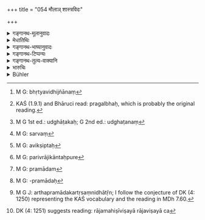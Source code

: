 +++
title = "054 मौलाञ् शास्त्रविदः"

+++

<details><summary>गङ्गानथ-मूलानुवादः</summary>

He shall appoint seven or eight ministers, with respectable status, versed in law, of heroic temperament, experienced in business, born of noble families, and thoroughly tested.—(54)
</details>

<details><summary>मेधातिथिः</summary>

[^५६]:
     M G: prakurvīta parīkṣitān


[^५५]:
     M G J DK (4: 1250): cāṣṭau, but the commentary reads vā.

पितृपितामहान्वयागता बहुसुतधनबान्धवाः प्रकटगोभूमिधनास् तद्देशवासिनो **मौलाः** । मूलं प्रतिष्ठा, तत्र भवा **मौलाः** । **शास्त्रविदः** । शास्त्रं शासनं भृत्यविज्ञानम्[^५७] । तेनान्ये ऽपि गुणा गृह्यन्ते । तद् यथा- "प्राज्ञः दृढकारी धारयिष्णुर् दक्षः वाग्मी प्रबलः[^५८] प्रतिपत्तिमान् उत्साहप्रभावयुक्तः क्लेशसहः शुचिर् दानशीलः योग्यसत्त्वयुक्तः स्तंभचापलहीनः प्रियो वैरिणाम् अकर्ता" (च्ड़्। कश् १.९.१) इति । **शूर**शब्देन राजकार्ये शरीरकलत्रापत्यधनादिष्व् अपि निरपेक्ष उच्यते । तथा मरणे ऽभीरुः, युद्धोत्साही, एक एव परिभवभयाद् बहुभिर् विरुध्यते, दृढप्रहारी बलवान् । **लब्धलक्षाः** । परिदृष्टकर्मताम् अनेनाह । दृष्टखड्गव्यापाराः कृतार्थाधिकाराः अनुभूतमन्त्रिभूमयः । **कुलोद्गतान्** कुलांकुशनिगृहीता ह्य् अकार्ये न वर्तन्ते । **सचिवान्** सहायान् । नित्यम् एते राज्ञः पार्श्ववर्तिनो भवेयुः । **सप्त वाष्टौ वा** । नियमो ऽयम् । येन चाल्प एकचित्ता भवन्ति । ततश् च राजमन्त्र उद्घाटिकः[^५९] स्यात् । बहूनाम् अपि मन्त्रभेदः । तस्माद् एतावन्त एव कर्तव्याः । **सुपरीक्षितान्** धर्मार्थकामभयोपधाभिः । सेयं परीक्षोच्यते । पुरोहितः — स्वल्पकार्ये राज्ञा व्याजेनाधिक्षिप्तः बहुनार्थसंप्रदानेनाप्तपुरुषैर् एकैकम् अमात्यम् उपजपेत् राजविनाशाय- "एतच् च सर्वमन्त्रिभ्यो[^६०] रोचते, अथ कथं भवते" इति । प्रत्याख्याने धर्मोपधाशुद्धः । सेनापतिः — केनचिद् उपदेशेन पूर्ववद् अधिक्षिप्तः[^६१] बहुना च संप्रदानेनाप्तपुरुषैर् एकैकम् अमात्यम् उपजपेद् राजविनाशाय- "एतच् च सर्वमन्त्रिभ्यो रोचते, अथ कथं भवते" इति । प्रत्याख्यान अर्थोपधाशुद्धः । परिव्राजिका अन्तःपुरे[^६२] लब्धविश्वासा एकैकम् अमात्यम् उपजपेत् — "सा राजमहिषी भवन्तं कामयते कृतसमागमोपया" इति । प्रत्याख्ह्याने कामोपधाशुद्धः । राजप्रयुक्ता एव केचित् पुरुषाः प्रवादम्[^६३] आविष्कुर्युः- "कृतसमयैर् अमात्यै राजा हन्यते" इति । उपलब्धप्रवादः[^६४] पुरोहितस्याप्तः कश्चिद् अमात्येषु मन्त्रं श्रावयेत्- "इमं प्रवादम् उपश्रुत्य भवतां निग्रहो राज्ञा क्रियते" इति । तेषाम् एव चान्यतमः पूर्वम् एव कृतसंवित्कः प्रत्येकं राजामात्येषूत्साहयेत् । तत्र ये प्रत्याचक्षते ते भयोपधाशुद्धाः ।


[^६४]:
     M G: -pramādaḥ


[^६३]:
     M G: pramādam


[^६२]:
     M G: parivrājikāntaḥpure


[^६१]:
     M G: avikṣiptaḥ


[^६०]:
     M G: sarvaṃ


[^५९]:
     M G 1st ed.: udghāṭakaḥ; G 2nd ed.: udghaṭanaṃ


[^५८]:
     KAŚ (1.9.1) and Bhāruci read: pragalbhaḥ, which is probably the original reading.


[^५७]:
     M G: bhṛtyavidhijñānaṃ

- <u>अथ वा</u> **मौल्ंआस्** तावत् कुर्याद् अर्थसमाहर्तृसंनिधातॄन्[^६५] । ये अर्थं ग्रामेभ्यः समाहरन्ति, समाहृतं च रक्षन्ति विनियुञ्जते च । सर्वथार्थव्यवहारिणो **मौलाः** कर्तव्या इत्य् उक्तं भवति । **शास्त्रविद्ः** बुद्धिसचिवा मन्त्रिणः । **शूरान्** बलाध्यक्षान् । **लब्धलक्षान्** इत्यादि सर्वेषां विशेषणम् । एकैकस्य समुदितपरीक्षा च योक्ता राजविषया[^६६] राजामात्येषूत्साहनम् इति, सा न युक्तेति मन्यन्ते । एष एव हि बुद्धिभेदो भवेद् अमात्यानाम् । तस्माद् अन्या काचित् स्त्री साध्वी प्रयोज्या अन्यश् च विनाशविषय उदाहार्यः ॥ ७.५४ ॥


[^६६]:
     DK (4: 1251) suggests reading: rājamahiṣīviṣayā rājaviṣayā ca


[^६५]:
     M G J: arthapramādakartṛsaṃnidhātṝn; I follow the conjecture of DK (4: 1250) representing the KAŚ vocabulary and the reading in MDh 7.60.
</details>

<details><summary>गङ्गानथ-भाष्यानुवादः</summary>

‘*Of respectable status*’;—hereditary servants of the king, possessed of many children, and relations and much wealth, openly possessing vast numbers of cattle and landed property, inhabitants of the kingdom. ‘*Mūla*’ is *status*; and those possessed of status are ‘*maula*’.

‘*Versed in law*’;—‘*śāstra*’ is *law, ordinance*; the law regulating the conduct of servants; hence the term indicates other qualifications also; such as—intelligent, of firm resolve, capable of much hard labour, clever, eloquent, strong, respectable, endowed with courage and energy, able to bear hardships, pure, liberal, equipped with estimable character, free from both tardiness and fickleness, loved by men, not prone to making enemies.

The term ‘*śūra*’, ‘*of heroic temperament*’, indicates one who, in his zeal for the king’s work, takes no account of his body, life, children or wealth, and also also not afraid of death, ever ready for battle, and though alone, he is ever ready to engage in a fight with many persons,—capable of striking hard, possessed of strength.

‘*Experienced in business*’;—this indicates the fact of their having seen much work; those who have actually fought with the sword, who have successfully accomplished their duties, who have had previous experience in ministerial work.

‘*Born of noble families*;’—when people are moved by considerations of their noble family, they desist from improper acts.

‘*Ministers*’— assistants.

These should always remain at the king’s side.

‘*Seven or eight*’—This is a restrictive rule; fewer than these are likely to combine,—and this would render the king’s consultations one-sided. On the other hand, if they are too many, there is likely to be great diversities of opinion. Hence only seven or eight ministers are to be appointed.

‘*Thoroughly tested*”—This refers to tests relative to (*a*) virtue, (*b*) wealth, (*c*) love and (*d*) fear. For instance, (*a*) The Priest, under the pretext of having been reprimanded in his work, by the king, should approach each of the ministers with large presents sent through trustworthy messengers, with proposals purporting to bring about the king’s ruin, saying—‘this proposal has been approved by all the ministers, how does it appear to you?’—If the minister thus approached, repudiates the suggestion, he has been ‘tested with the test of virtue.’—(*b*) The army—commander, under a similar pretext of having been reprimanded, may approach one of the ministers with large presents sent through trusted messengers, suggesting proposals for bringing about the king’s ruin, saying—‘this has been approved by all ministers, what do you think of it?’—If the minister should repudiate the suggestion, he becomes ‘tested with the test of wealth.’ (*c*) A female ascetic who is trusted in the king’s harem, shall approach each of the ministers, saying—‘such and such a queen is in love with you and has made arrangements for meeting you.’ If the man repudiates the suggestion, he becomes ‘tested with the test of love.’—(*d*) Some persons, urged by the king himself, should give out the rumour that ‘the king is being killed by certain ministers who have made a combination against him’; having heard this numour (rumour?), a trusted man in the priest’s employ should suggest to the ministers the following plan—‘on hearing this rumour the king is going to punish you’; one of these men, having previously entered into the plan, should approach each of the ministers and urge them to activity; the ministers who repudiate this suggestion become ‘tested with the test of fear.’

Or, he shall appoint such ministers of finance as are ‘*maula*’ *i.e*., capable of collecting and guarding and rightly spending wealth; that is, those who collect wealth from the villages, and carefully keep and rightly spend what has been collected. The meaning thus is that he shall appoint such finance ministers as are experts in money-matters.—‘*Versed in lavs*’— the councillors that he appoints should be learned.—The army-commanders that he appoints should be ‘*of heroic temperament*.’ ‘*Experienced*’ and the other epithets qualify each of those mentioned above.

Some people hold that the ‘testing’ of ministers, in the manner related above, is not the right thing to do; they hold that such testing may actually produce unfaithful feelings in the minds of the ministers. Hence some other faithful woman (than the queen herself) should be employed (in the test); and the intrigue too should he proposed against some other person than the King himself.—(54)
</details>

<details><summary>गङ्गानथ-टिप्पन्यः</summary>

‘*Labdhalakṣān*’—‘Experienced’ (Medhātithi);—‘who fail not in their
undertakings’ (Govindarāja, Nandana and Rāghavānanda);—‘skilled in the
use of weapons.’

‘*Suparīkṣitān*’—‘Tried through temptations’ (Medhātithi);—‘tried as to
incorruptibiliy’ (Nārāyaṇa);—‘tested by spies’ (Govindarāja);—‘bound to
fidelity by oath, by touching the images of gods and such sacred objects
(Kullūka and Rāghavānandà).

This verse is quoted in *Mitākṣarā* (on 1.311) to the effect that the
king should appoint seven or eight councillors;—in *Parāśaramādhava*
(Ācāra p. 405);—in *Vīramitrodaya* (Rājanīti, p. 177), which explains,
‘*labdhalakṣān*’ as ‘*paridṛṣtakarmaṇaḥ*’, ‘who have seen action’,
*i.e*., ‘experienced’;—in *Nītimayūkha* (p. 61), which explains
‘*labdhalakṣān*’ as ‘clever’,—‘*maulān*’ as ‘hereditary’;—and in
*Rājanītiratnākara* (p. 9b).
</details>

<details><summary>गङ्गानथ-तुल्य-वाक्यानि</summary>

**(verses 7.54-55)  
**

*Viṣṇu* (3.71).—‘He shall appoint ministers to help him in his affairs,
who are pure, free from covetousness, attentive and able.’

*Yājñavalkya* (1.310-311),—‘He shall appoint ministers who are
intelligent, hereditarily connected, firm and pure; with these he shall
take counsel; as also with the Brāhmaṇa.’

*Matsyapurāṇa* (Vīramitrodaya-Rājanīti, p. 175).—‘He shall appoint such
assistants for himself as are brave, of noble family, strong, endowed
with wealth, beauty, nobility and other good qualities, self-controlled,
endowed with forgiveness, capable of hard work, courageous, knowing the
duty, of sweet speech,

capable of offering salutary advice and devoted to their master.’

*Viṣṇudharmottara* (Vīramitrodaya-Rājanīti, p. 175).—‘The attendants of
the king shall he gentle, high-born, brave, equipped with knowledge,
free from jealousy, not mean, pure and clever.’

*Mahābhārata* (Do.).—‘The king should appoint only such ministers as are
able and have been duly tested.’

Do. (*Rājadharma*) (Do., p. 177).—‘The king shall honour that minister
who is grateful, intelligent, free from meanness, firmly devoted to him,
firm in his duty and firmly grounded in political science.’

*Parāśara* (Do., p. 178).—‘The king shall appoint as ministers,
counsellors, ambassadors, priests, judge and members of the
assembly,—such people as may he devoted to his welfare and safety.’

*Kātyāyana* (Do.).—The king shall appoint as his minister a Brāhmaṇa,
noble-born and devoted to the king, expert in his business.’

*Śukranīti* (2.106-109).—‘The king shall examine his officers with
reference to their work, companionship, merit, habits, family-relations
and other things; and place confidence in those that are found
trustworthy.’

*Matsyapurāṇa* (Vīramitrodaya-Rājanīti, p. 174).—‘Immediately after his
anointment, the king shall proceed to select his assistants; even an
undertaking that is easy is difficult to he accomplished by a single
man, especially when one who has no assistant; how much more is the work
of the king which involves great issues! Therefore the king shall
himself select assistants born of noble families.’

*Arthaśāstra* (p. 41).—‘He shall appoint as ministers such persons as
have been his fellow-students; as he is cognisant of the purity of their
character, and hence has trust in them; so says Bharadvāja. This is
denied by Viśālākṣa, who holds that as these men have sported with him,
they are likely to disregard him; hence as ministers he should appoint
such men as share his secrets; because such men have the same habits and
defects as himself; as these men knowing that the king knows their
secrets will never misbehave towards him. Parāśara holds that this
objection is common to both; the king also knowing that they know his
secrets, will follow them in their acts of commission and omission;
hence he should appoint as ministers such persons as might have helped
him in dangerous situations; because their attachment to him has been
actually seen. Piśuna denies this; the feeling here mentioned is an
emotion, it is not a lasting quality of the mind; hence the king should
appoint as ministers such persons as have, in actual practice, been
found to have acted in strict accordance with orders; because the
quality of these will have been actually perceived. This again is denied
by Kauṇapadanta; because even these men would not be endowed with other
qualities necessary in ministers; therefore he shall appoint as
ministers such persons as have been hereditary ministers, because the
antecedents of such men are fully known; they will not abandon him even
though ill-treated, because of the hereditary relationship. This is
denied by Vātavyādhi, on the ground that such men would arrogate to
themselves all the powers of the master and would behave as such;
therefore be shall appoint as ministers such persons as are well-versed
in political science and are strangers; strangers would regard the king
as holding the rod of chastisement and would never misbehave. This is
denied by Bāhudantī-putra, on the ground that a man, though possessing
theoretical knowledge, if devoid of practical experience, would come to
grief; hence he should appoint as ministers such persons as are endowed
with the qualities of nobility of birth, wisdom, purity, bravery and
loyalty. All these opinions are right, says Kauṭilya; but the real
character of men can he ascertained only from actual experience; hence
the king shall examine the ministerial capacity of the persons
concerned, the exigencies of time and place, and also the nature of the
work in hand and then appoint them as *ministers*, not as the *chief
minister*.’

*Kāmandaka* (4.27-30).—‘*Upadhās* are the means of testing honesty, and
by these the king should test his dependants. A person who has got a
good many friends to deter him from the paths of vice, who is not a
foreigner by birth, who possesses noble lineage and character and great
physical strength, who is eloquent and audacious in speech and is
farsighted, energetic and ready-witted, who is free from obstinacy and
fickleness and is faithful to his friends, who is painstaking and pure
and truthful, who is blessed with equanimity, cheerfulness, patience,
gravity and health, who is a master of all the arts, dexterous, prudent
and retentive, unswerving in his devotion, and not prone to avenge the
wrongs done to him by his sovereign,—such a person should be selected as
the minister. Accuracy of memory, exclusive devotion to the ways and
means and the Empire, grave consideration of the *pros* and *cons* of a
question, unerring judgment, firmness, and observance of secrecy
regarding all counsels,—these are the necessary qualifications of a
minister.’

Do. (11.61).—‘A mantra or counsel consists of five parts: supports,
means to ends, divisions of time and place, averting of calamities and
final success.’

Do. (11.74).—‘Manu says twelve, Bṛhaspati says sixteen, and Uśanas says
twenty, ministers should form a cabinet.’

*Arthaśāstra* (p. 48).—‘Accompanied by the Chief Minister and the
Domestic Priest, he shall, in the first instance, appoint ministers to
unimportant posts, and there test them by means of tests.’

Do. (p. 76).—‘The cabinet of ministers shall consist of twelve—say the
followers of Manu; sixteen, say the followers of Bṛhaspati; twenty, say
the followers of Uśanas; the number shall depend on the king’s own
capacity, says Kauṭilya.’
</details>

<details><summary>भारुचिः</summary>

_यस्मात्_,
</details>

<details><summary>Bühler</summary>

054	Let him appoint seven or eight ministers whose ancestors have been royal servants, who are versed in the sciences, heroes skilled in the use of weapons and descended from (noble) families and who have been tried.
</details>

